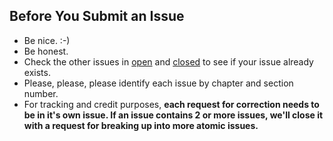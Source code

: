 Before You Submit an Issue
----------------------------

* Be nice. :-)
* Be honest.
* Check the other issues in [open](https://github.com/twoscoops/Creating-and-Distributing-Python-Packages?state=open) and [closed](https://github.com/twoscoops/Creating-and-Distributing-Python-Packages/issues?state=closed) to see if your issue already exists.
* Please, please, please identify each issue by chapter and section number. 
* For tracking and credit purposes, **each request for correction needs to be in it's own issue. If an issue contains 2 or more issues, we'll close it with a request for breaking up into more atomic issues.**

